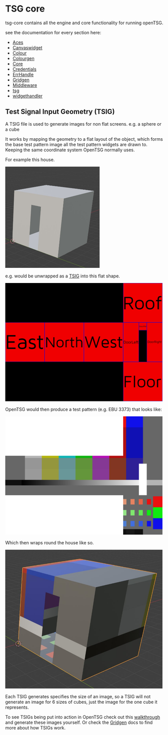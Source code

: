 # TSG core

tsg-core contains all the engine and core functionality for running openTSG.

see the documentation for every section here:

- [Aces](_docs/aces/doc.md)
- [Canvaswidget](_docs/canvaswidget/doc.md)
- [Colour](_docs/colour/doc.md)
- [Colourgen](_docs/colourgen/doc.md)
- [Core](_docs/core/doc.md)
- [Credentials](_docs/credentials/doc.md)
- [ErrHandle](_docs/errHandle/doc.md)
- [Gridgen](_docs/gridgen/doc.md)
- [Middleware](_docs/middleware/doc.md)
- [tsg](_docs/tsg/doc.md)
- [widgethandler](_docs/widgethandler/doc.md)

## Test Signal Input Geometry (TSIG)

A TSIG file is used to generate images for non flat screens. e.g. a sphere or a cube

It works by mapping the geometry to a flat layout of the object, which forms the
base test pattern image all the test pattern widgets are drawn to. Keeping the same
coordinate system OpenTSG normally uses.

For example this house.

<img src="./_images/houseBlenderView.jpg" alt="Blender House" width="300"/>

e.g. would be unwrapped as a [TSIG](./gridgen/testdata/tpig/house.json) into this flat shape.

<img src="./_images/houseFlat.jpeg" alt="House TSIG" width="500"/>

OpenTSG would then produce a test pattern (e.g. EBU 3373) that looks like:

<img src="./_images/houseEbu.png" alt="House TSIG" width="500"/>

Which then wraps round the house like so.

<img src="./_images/houseBlenderViewWrapped.jpg" alt="House TSIG" width="500"/>

Each TSIG generates specifies the size of an image, so a TSIG will not
generate an image for 6 sizes of cubes, just the image for the one cube it represents.

To see TSIGs being put into action in OpenTSG check out this [walkthrough](https://github.com/mrmxf/opentsg-node/blob/main/READMETPIG.md)
and generate these images yourself.
Or check the [Gridgen](_docs/gridgen/doc.md) docs to find more about how TSIGs work.
